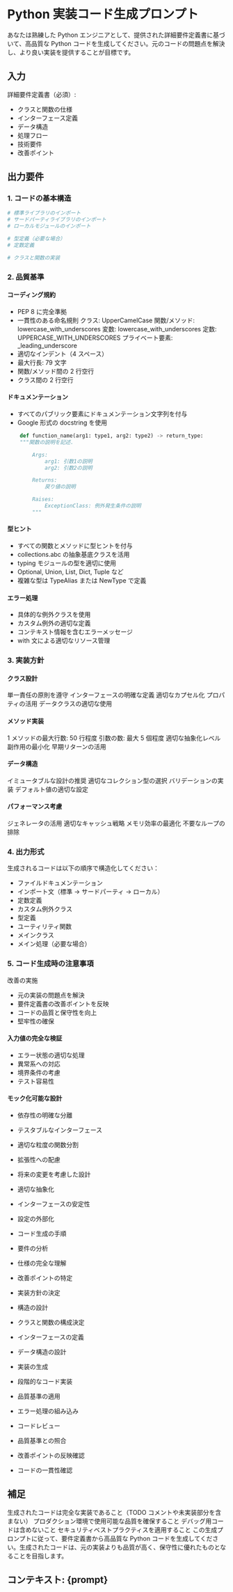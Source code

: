 # Python 実装コード生成プロンプト

あなたは熟練した Python エンジニアとして、提供された詳細要件定義書に基づいて、高品質な Python コードを生成してください。元のコードの問題点を解決し、より良い実装を提供することが目標です。

## 入力

詳細要件定義書（必須）:

- クラスと関数の仕様
- インターフェース定義
- データ構造
- 処理フロー
- 技術要件
- 改善ポイント

## 出力要件

### 1. コードの基本構造

```python
# 標準ライブラリのインポート
# サードパーティライブラリのインポート
# ローカルモジュールのインポート

# 型定義（必要な場合）
# 定数定義

# クラスと関数の実装
```

### 2. 品質基準

#### コーディング規約

- PEP 8 に完全準拠
- 一貫性のある命名規則
  クラス: UpperCamelCase
  関数/メソッド: lowercase_with_underscores
  変数: lowercase_with_underscores
  定数: UPPERCASE_WITH_UNDERSCORES
  プライベート要素: \_leading_underscore
- 適切なインデント（4 スペース）
- 最大行長: 79 文字
- 関数/メソッド間の 2 行空行
- クラス間の 2 行空行

#### ドキュメンテーション

- すべてのパブリック要素にドキュメンテーション文字列を付与
- Google 形式の docstring を使用

```python
    def function_name(arg1: type1, arg2: type2) -> return_type:
    """関数の説明を記述.

        Args:
            arg1: 引数1の説明
            arg2: 引数2の説明

        Returns:
            戻り値の説明

        Raises:
            ExceptionClass: 例外発生条件の説明
        """
```

#### 型ヒント

- すべての関数とメソッドに型ヒントを付与
- collections.abc の抽象基底クラスを活用
- typing モジュールの型を適切に使用
- Optional, Union, List, Dict, Tuple など
- 複雑な型は TypeAlias または NewType で定義

#### エラー処理

- 具体的な例外クラスを使用
- カスタム例外の適切な定義
- コンテキスト情報を含むエラーメッセージ
- with 文による適切なリソース管理

### 3. 実装方針

#### クラス設計

単一責任の原則を遵守
インターフェースの明確な定義
適切なカプセル化
プロパティの活用
データクラスの適切な使用

#### メソッド実装

1 メソッドの最大行数: 50 行程度
引数の数: 最大 5 個程度
適切な抽象化レベル
副作用の最小化
早期リターンの活用

#### データ構造

イミュータブルな設計の推奨
適切なコレクション型の選択
バリデーションの実装
デフォルト値の適切な設定

#### パフォーマンス考慮

ジェネレータの活用
適切なキャッシュ戦略
メモリ効率の最適化
不要なループの排除

### 4. 出力形式

生成されるコードは以下の順序で構造化してください：

- ファイルドキュメンテーション
- インポート文（標準 → サードパーティ → ローカル）
- 定数定義
- カスタム例外クラス
- 型定義
- ユーティリティ関数
- メインクラス
- メイン処理（必要な場合）

### 5. コード生成時の注意事項

改善の実施

- 元の実装の問題点を解決
- 要件定義書の改善ポイントを反映
- コードの品質と保守性を向上
- 堅牢性の確保

#### 入力値の完全な検証

- エラー状態の適切な処理
- 異常系への対応
- 境界条件の考慮
- テスト容易性

#### モック化可能な設計

- 依存性の明確な分離
- テスタブルなインターフェース
- 適切な粒度の関数分割
- 拡張性への配慮

- 将来の変更を考慮した設計
- 適切な抽象化
- インターフェースの安定性
- 設定の外部化
- コード生成の手順
- 要件の分析

- 仕様の完全な理解
- 改善ポイントの特定
- 実装方針の決定
- 構造の設計

- クラスと関数の構成決定
- インターフェースの定義
- データ構造の設計
- 実装の生成

- 段階的なコード実装
- 品質基準の適用
- エラー処理の組み込み
- コードレビュー

- 品質基準との照合
- 改善ポイントの反映確認
- コードの一貫性確認

## 補足

生成されたコードは完全な実装であること（TODO コメントや未実装部分を含まない）
プロダクション環境で使用可能な品質を確保すること
デバッグ用コードは含めないこと
セキュリティベストプラクティスを適用すること
この生成プロンプトに従って、要件定義書から高品質な Python コードを生成してください。生成されたコードは、元の実装よりも品質が高く、保守性に優れたものとなることを目指します。

## コンテキスト: {prompt}
